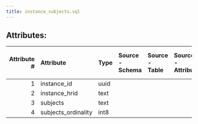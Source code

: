 ```yaml
---
title: instance_subjects.sql
---
```

## Attributes:

|   Attribute # | Attribute           | Type   | Source - Schema   | Source - Table   | Source - Attribute   | Source - Type   | Source - Multiple values   | Aggregation   | Description   | Notes   |
|--------------:|:--------------------|:-------|:------------------|:-----------------|:---------------------|:----------------|:---------------------------|:--------------|:--------------|:--------|
|             1 | instance_id         | uuid   |                   |                  |                      |                 |                            |               |               |         |
|             2 | instance_hrid       | text   |                   |                  |                      |                 |                            |               |               |         |
|             3 | subjects            | text   |                   |                  |                      |                 |                            |               |               |         |
|             4 | subjects_ordinality | int8   |                   |                  |                      |                 |                            |               |               |         |